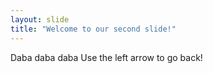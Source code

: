 ```yaml
---
layout: slide
title: "Welcome to our second slide!"
---
```

Daba daba daba
Use the left arrow to go back!
